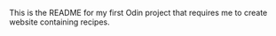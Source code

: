 This is the README for my first Odin project that requires me to create website containing recipes.
